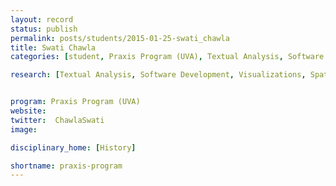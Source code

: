 ```yaml
---
layout: record
status: publish
permalink: posts/students/2015-01-25-swati_chawla
title: Swati Chawla
categories: [student, Praxis Program (UVA), Textual Analysis, Software Development, Visualizations, Spatial Humanities]

research: [Textual Analysis, Software Development, Visualizations, Spatial Humanities]


program: Praxis Program (UVA)
website: 
twitter:  ChawlaSwati
image: 

disciplinary_home: [History]

shortname: praxis-program
---
```


